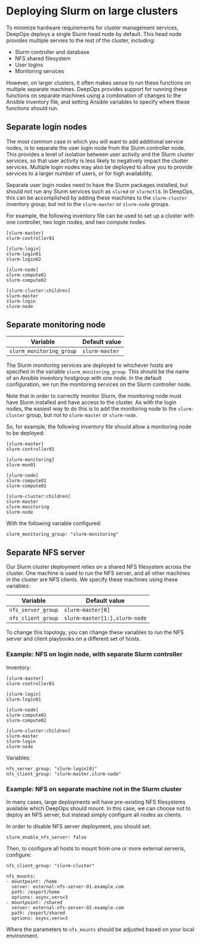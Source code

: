 # Deploying Slurm on large clusters

To minimize hardware requirements for cluster management services, DeepOps deploys a single Slurm head node by default.
This head node provides multiple servies to the rest of the cluster, including:

* Slurm controller and database
* NFS shared filesystem
* User logins
* Monitoring services

However, on larger clusters, it often makes sense to run these functions on multiple separate machines.
DeepOps provides support for running these functions on separate machines using a combination of changes to the Ansible inventory file, and setting Ansible variables to specify where these functions should run.

## Separate login nodes

The most common case in which you will want to add additional service nodes, is to separate the user login node from the Slurm controller node.
This provides a level of isolation between user activity and the Slurm cluster services, so that user activity is less likely to negatively impact the cluster services.
Multiple login nodes may also be deployed to allow you to provide services to a larger number of users, or for high availability.

Separate user login nodes need to have the Slurm packages installed, but should not run any Slurm services such as `slurmd` or `slurmctld`.
In DeepOps, this can be accomplished by adding these machines to the `slurm-cluster` inventory group, but not to the `slurm-master` or `slurm-node` groups.

For example, the following inventory file can be used to set up a cluster with one controller, two login nodes, and two compute nodes.

```
[slurm-master]
slurm-controller01

[slurm-login]
slurm-login01
slurm-login02

[slurm-node]
slurm-compute01
slurm-compute02

[slurm-cluster:children]
slurm-master
slurm-login
slurm-node
```

## Separate monitoring node

| Variable | Default value |
| -------- | ------------- |
| `slurm_monitoring_group` | `slurm-master` |

The Slurm monitoring services are deployed to whichever hosts are specified in the variable `slurm_monitoring_group`.
This should be the name of an Ansible inventory hostgroup with one node.
In the default configuration, we run the monitoring services on the Slurm controller node.

Note that in order to correctly monitor Slurm, the monitoring node must have Slurm installed and have access to the cluster.
As with the login nodes, the easiest way to do this is to add the monitoring node to the `slurm-cluster` group, but not to `slurm-master` or `slurm-node`.

So, for example, the following inventory file should allow a monitoring node to be deployed:

```
[slurm-master]
slurm-controller01

[slurm-monitoring]
slurm-mon01

[slurm-node]
slurm-compute01
slurm-compute02

[slurm-cluster:children]
slurm-master
slurm-monitoring
slurm-node
``` 

With the following variable configured:

```
slurm_monitoring_group: "slurm-monitoring"
```

## Separate NFS server

Our Slurm cluster deployment relies on a shared NFS filesystem across the cluster.
One machine is used to run the NFS server, and all other machines in the cluster are NFS clients.
We specify these machines using these variables:

| Variable | Default value |
| -------- | ------------- |
| `nfs_server_group` | `slurm-master[0]` |
| `nfs_client_group` | `slurm-master[1:],slurm-node` |

To change this topology, you can change these variables to run the NFS server and client playbooks on a different set of hosts.

### Example: NFS on login node, with separate Slurm controller

Inventory:

```
[slurm-master]
slurm-controller01

[slurm-login]
slurm-login01

[slurm-node]
slurm-compute01
slurm-compute02

[slurm-cluster:children]
slurm-master
slurm-login
slurm-node
```

Variables:

```
nfs_server_group: "slurm-login[0]"
nfs_client_group: "slurm-master,slurm-node"
```

### Example: NFS on separate machine not in the Slurm cluster 

In many cases, large deployments will have pre-existing NFS filesystems available which DeepOps should mount.
In this case, we can choose not to deploy an NFS server, but instead simply configure all nodes as clients.

In order to disable NFS server deployment, you should set:

```
slurm_enable_nfs_server: false
```

Then, to configure all hosts to mount from one or more external serveris, configure:

```
nfs_client_group: "slurm-cluster"

nfs_mounts:
- mountpoint: /home
  server: external-nfs-server-01.example.com
  path: /export/home
  options: async,vers=3
- mountpoint: /shared
  server: external-nfs-server-02.example.com
  path: /export/shared
  options: async,vers=3
```

Where the parameters to `nfs_mounts` should be adjusted based on your local environment.
